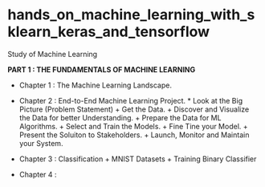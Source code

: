 # hands_on_machine_learning_with_sklearn_keras_and_tensorflow
Study of Machine Learning

**PART 1 : THE FUNDAMENTALS OF MACHINE LEARNING**

+ Chapter 1 : The Machine Learning Landscape.
+ Chapter 2 : End-to-End Machine Learning Project.
                * Look at the Big Picture (Problem Statement)
                + Get the Data.
                + Discover and Visualize the Data for better Understanding.
                + Prepare the Data for ML Algorithms.
                + Select and Train the Models.
                + Fine Tine your Model.
                + Present the Soluiton to Stakeholders.
                + Launch, Monitor and Maintain your System.
                
+ Chapter 3 : Classification
                + MNIST Datasets
                + Training Binary Classifier

+ Chapter 4 : 
